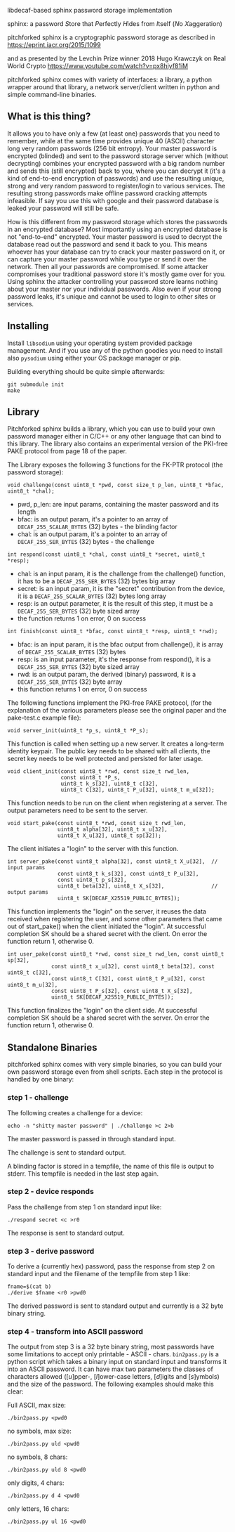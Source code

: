 libdecaf-based sphinx password storage implementation

sphinx: a password *S*tore that *P*erfectly *H*ides from *I*tself
(*N*o *X*aggeration)

pitchforked sphinx is a cryptographic password storage as described in
https://eprint.iacr.org/2015/1099

and as presented by the Levchin Prize winner 2018 Hugo Krawczyk on
Real World Crypto https://www.youtube.com/watch?v=px8hiyf81iM

pitchforked sphinx comes with variety of interfaces: a library, a
python wrapper around that library, a network server/client written in
python and simple command-line binaries.

## What is this thing?

It allows you to have only a few (at least one) passwords that you
need to remember, while at the same time provides unique 40 (ASCII)
character long very random passwords (256 bit entropy). Your master
password is encrypted (blinded) and sent to the password storage
server which (without decrypting) combines your encrypted password
with a big random number and sends this (still encrypted) back to you,
where you can decrypt it (it's a kind of end-to-end encryption of
passwords) and use the resulting unique, strong and very random
password to register/login to various services. The resulting strong
passwords make offline password cracking attempts infeasible. If say
you use this with google and their password database is leaked your
password will still be safe.

How is this different from my password storage which stores the
passwords in an encrypted database? Most importantly using an
encrypted database is not "end-to-end" encrypted. Your master password
is used to decrypt the database read out the password and send it back
to you. This means whoever has your database can try to crack your
master password on it, or can capture your master password while you
type or send it over the network. Then all your passwords are
compromised. If some attacker compromises your traditional password
store it's mostly game over for you. Using sphinx the attacker
controlling your password store learns nothing about your master nor
your individual passwords. Also even if your strong password leaks,
it's unique and cannot be used to login to other sites or services.

## Installing

Install `libsodium` using your operating system provided package
management. And if you use any of the python goodies you need to
install also `pysodium` using either your OS package manager or pip.

Building everything should be quite simple afterwards:

```
git submodule init
make
```

## Library

Pitchforked sphinx builds a library, which you can use to build your
own password manager either in C/C++ or any other language that can
bind to this library. The library also contains an experimental
version of the PKI-free PAKE protocol from page 18 of the paper.

The Library exposes the following 3 functions for the FK-PTR protocol
(the password storage):

```
void challenge(const uint8_t *pwd, const size_t p_len, uint8_t *bfac, uint8_t *chal);
```
 * pwd, p_len: are input params, containing the master password and its length
 * bfac: is an output param, it's a pointer to an array of
   `DECAF_255_SCALAR_BYTES` (32) bytes - the blinding factor
 * chal: is an output param, it's a pointer to an array of
   `DECAF_255_SER_BYTES` (32) bytes - the challenge

```
int respond(const uint8_t *chal, const uint8_t *secret, uint8_t *resp);
```
 * chal: is an input param, it is the challenge from the challenge()
   function, it has to be a `DECAF_255_SER_BYTES` (32) bytes big array
 * secret: is an input param, it is the "secret" contribution from the
   device, it is a `DECAF_255_SCALAR_BYTES` (32) bytes long array
 * resp: is an output parameter, it is the result of this step, it
   must be a `DECAF_255_SER_BYTES` (32) byte sized array
 * the function returns 1 on error, 0 on success

```
int finish(const uint8_t *bfac, const uint8_t *resp, uint8_t *rwd);
```

 * bfac: is an input param, it is the bfac output from challenge(),
   it is array of `DECAF_255_SCALAR_BYTES` (32) bytes
 * resp: is an input parameter, it's the response from respond(), it
   is a `DECAF_255_SER_BYTES` (32) byte sized array
 * rwd: is an output param, the derived (binary) password, it is a
   `DECAF_255_SER_BYTES` (32) byte array
 * this function returns 1 on error, 0 on success

The following functions implement the PKI-free PAKE protocol, (for the
explanation of the various parameters please see the original paper
and the pake-test.c example file):

```
void server_init(uint8_t *p_s, uint8_t *P_s);
```

This function is called when setting up a new server. It creates a
long-term identity keypair. The public key needs to be shared with all
clients, the secret key needs to be well protected and persisted for
later usage.

```
void client_init(const uint8_t *rwd, const size_t rwd_len,
                 const uint8_t *P_s,
                 uint8_t k_s[32], uint8_t c[32],
                 uint8_t C[32], uint8_t P_u[32], uint8_t m_u[32]);
```

This function needs to be run on the client when registering at a
server. The output parameters need to be sent to the server.


```
void start_pake(const uint8_t *rwd, const size_t rwd_len,
                uint8_t alpha[32], uint8_t x_u[32],
                uint8_t X_u[32], uint8_t sp[32]);
```

The client initiates a "login" to the server with this function.

```
int server_pake(const uint8_t alpha[32], const uint8_t X_u[32],  // input params
                const uint8_t k_s[32], const uint8_t P_u[32],
                const uint8_t p_s[32],
                uint8_t beta[32], uint8_t X_s[32],               // output params
                uint8_t SK[DECAF_X25519_PUBLIC_BYTES]);
```

This function implements the "login" on the server, it reuses the data
received when registering the user, and some other parameters that
came out of start_pake() when the client initiated the "login". At
successful completion SK should be a shared secret with the client. On
error the function return 1, otherwise 0.

```
int user_pake(const uint8_t *rwd, const size_t rwd_len, const uint8_t sp[32],
              const uint8_t x_u[32], const uint8_t beta[32], const uint8_t c[32],
              const uint8_t C[32], const uint8_t P_u[32], const uint8_t m_u[32],
              const uint8_t P_s[32], const uint8_t X_s[32],
              uint8_t SK[DECAF_X25519_PUBLIC_BYTES]);
```

This function finalizes the "login" on the client side. At successful
completion SK should be a shared secret with the server. On error the
function return 1, otherwise 0.

## Standalone Binaries

pitchforked sphinx comes with very simple binaries, so you can build
your own password storage even from shell scripts. Each step in the
protocol is handled by one binary:

### step 1 - challenge
The following creates a challenge for a device:
```
echo -n "shitty master password" | ./challenge >c 2>b
```
The master password is passed in through standard input.

The challenge is sent to standard output.

A blinding factor is stored in a tempfile, the name of this file is output to
stderr. This tempfile is needed in the last step again.

### step 2 - device responds
Pass the challenge from step 1 on standard input like:
```
./respond secret <c >r0
```
The response is sent to standard output.

### step 3 - derive password
To derive a (currently hex) password, pass the response from step 2 on standard
input and the filename of the tempfile from step 1 like:
```
fname=$(cat b)
./derive $fname <r0 >pwd0
```
The derived password is sent to standard output and currently is a 32 byte
binary string.

### step 4 - transform into ASCII password
The output from step 3 is a 32 byte binary string, most passwords have some
limitations to accept only printable - ASCII - chars. `bin2pass.py` is a python
script which takes a binary input on standard input and transforms it into an
ASCII password. It can have max two parameters the classes of characters
allowed ([*u*]pper-, [*l*]ower-case letters, [*d*]igits and [*s*]ymbols) and
the size of the password. The following examples should make this clear:

Full ASCII, max size:
```
./bin2pass.py <pwd0
```
no symbols, max size:
```
./bin2pass.py uld <pwd0
```
no symbols, 8 chars:
```
./bin2pass.py uld 8 <pwd0
```
only digits, 4 chars:
```
./bin2pass.py d 4 <pwd0
```
only letters, 16 chars:
```
./bin2pass.py ul 16 <pwd0
```
